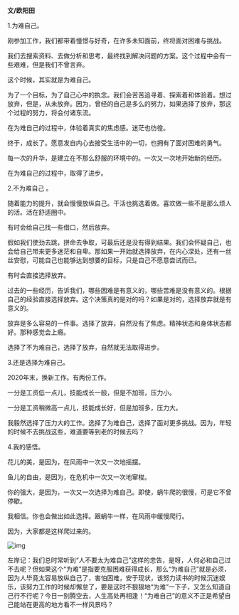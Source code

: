 **文/欧阳田**

1.为难自己。

刚参加工作，我们都带着憧憬与好奇，在许多未知面前，终将面对困难与挑战。

我们去搜索资料、去做分析和思考，最终找到解决问题的方案。这个过程中会有一些艰难，但是我们不曾言弃。

这个时候，其实就是为难自己。

为了一个目标，为了自己心中的执念。我们会苦苦追寻着、探索着和体验着。想过放弃，但是，从未放弃。因为，曾经的自己是多么的努力，如果选择了放弃，那这个过程的努力，将会付诸东流。

在为难自己的过程中，体验着真实的焦虑感。迷茫也彷徨。

终于，成长了。愿意发自内心去接受生活中的一切，也拥有了面对困难的勇气。

每一次的升华，是建立在不那么舒服的环境中的。一次又一次地开始新的经历。

在为难自己的过程中，取得了进步。

2.不为难自己 。

随着能力的提升，就会慢慢放纵自己。干活也挑选着做。喜欢做一些不是那么烦人的活。活在舒适圈中。

有时会给自己找一些借口，然后放弃。

假如我们使劲去跳，拼命去争取，可最后还是没有得到结果。我们会怀疑自己，也会给自己带来更多迷茫和自卑。那如果一开始就选择放弃，在内心深处，还有一丝丝安慰，可能自己也能够达到想要的目标，只是自己不愿意尝试而已。

有时会直接选择放弃。

过去的一些经历，告诉我们，哪些困难是有意义的，哪些苦难是没有意义的。根据自己的经验直接选择放弃。这个决策真的是对的吗？如果是对的，选择放弃就是有意义的。

放弃是多么容易的一件事。选择了放弃，自然没有了焦虑。精神状态和身体状态都好。那种感觉会上瘾。

选择了不为难自己，选择了放弃，自然就无法取得进步。

3.还是选择为难自己。

2020年末，换新工作。有两份工作。

一分是工资低一点儿，技能成长一般，但是不加班，压力小。

一分是工资稍微高一点儿，技能成长好，但是加班多，压力大。

我毅然选择了压力大的工作。选择了为难自己，选择了面对更多挑战。因为，年轻的时候不去挑战这些，难道要等到老的时候去吗？

4.我的感悟。

花儿的美，是因为，在风雨中一次又一次地摇摆。

鱼儿的自由，是因为，在危机中一次又一次地窜梭。

你的强大，是因为，一次又一次选择为难自己。即使，蜗牛爬的很慢，可是它不曾停歇。

我相信。你也会做出如此选择。跟蜗牛一样，在风雨中缓慢爬行。

因为，大家都是这样爬过来的。

![img](http://www.zreading.cn/wp-content/uploads/2021/03/2021-03-02_191522.jpg)

左岸记：我们总时常听到“人不要太为难自己”这样的忠告，是呀，人何必和自己过不去呢？但如果这个“为难”是指要克服困难获得成长，那么“为难自己”就是必须，因为人毕竟太容易放纵自己了，害怕困难，安于现状，该努力读书的时候沉迷娱乐，该努力工作的时候却懈怠了，要是这时不狠狠地“为难”一下子，又怎么知道自己行不行呢？今日一别腾空去，人生高处再相逢！“为难自己”的意义不正是希望自己能站在更高的地方看不一样风景吗？